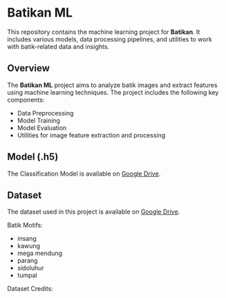 # Batikan ML

This repository contains the machine learning project for **Batikan**. It includes various models, data processing pipelines, and utilities to work with batik-related data and insights.

## Overview

The **Batikan ML** project aims to analyze batik images and extract features using machine learning techniques. The project includes the following key components:

- Data Preprocessing
- Model Training
- Model Evaluation
- Utilities for image feature extraction and processing

## Model (.h5)

The Classification Model is available on [Google Drive](https://drive.google.com/file/d/1AKbp3UzuVDuL9WHdOGnd9VYUo3dbMNAQ/view?usp=drive_link).

## Dataset

The dataset used in this project is available on [Google Drive](https://drive.google.com/drive/folders/1bkKK0lqCNtoNIndkFr2Hwem9-q7fei3G?usp=sharing).

Batik Motifs:

- insang
- kawung
- mega mendung
- parang
- sidoluhur
- tumpal

Dataset Credits:
